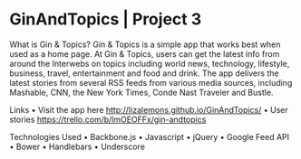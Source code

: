 GinAndTopics | Project 3
========================

What is Gin & Topics?
Gin & Topics is a simple app that works best when used as a home page. 
At Gin & Topics, users can get the latest info from around the Interwebs on topics including 
world news, technology, lifestyle, business, travel, entertainment and food and drink.
The app delivers the latest stories from several RSS feeds from various media sources, including 
Mashable, CNN, the New York Times, Conde Nast Traveler and Bustle. 

Links
• Visit the app here 
http://lizalemons.github.io/GinAndTopics/
• User stories 
https://trello.com/b/lmOEOFFx/gin-andtopics

Technologies Used
• Backbone.js
• Javascript
• jQuery
• Google Feed API 
• Bower
• Handlebars
• Underscore 
